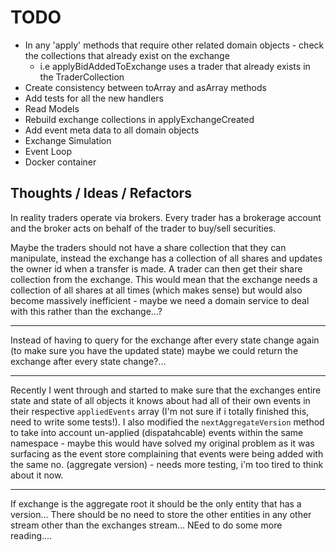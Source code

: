 # TODO

- In any 'apply' methods that require other related domain objects - check the collections that already exist on the exchange
  - i.e applyBidAddedToExchange uses a trader that already exists in the TraderCollection
- Create consistency between toArray and asArray methods
- Add tests for all the new handlers
- Read Models
- Rebuild exchange collections in applyExchangeCreated
- Add event meta data to all domain objects
- Exchange Simulation
- Event Loop
- Docker container


## Thoughts / Ideas / Refactors

In reality traders operate via brokers. Every trader has a brokerage account and the broker acts on behalf of the trader to buy/sell securities.

Maybe the traders should not have a share collection that they can manipulate, instead the exchange has a collection of all shares and updates the owner id when a transfer is made.
A trader can then get their share collection from the exchange.
This would mean that the exchange needs a collection of all shares at all times (which makes sense) but would also become massively inefficient - maybe we need a domain service to deal with this rather than the exchange...?

---

Instead of having to query for the exchange after every state change again (to make sure you have the updated state) maybe we could return the exchange after every state change?...

---

Recently I went through and started to make sure that the exchanges entire state and state of all objects it knows about had all of their own events in their respective `appliedEvents` array (I'm not sure if i totally finished this, need to write some tests!). I also modified the `nextAggregateVersion` method to take into account un-applied (dispatahcable) events within the same namespace - maybe this would have solved my original problem as it was surfacing as the event store complaining that events were being added with the same no. (aggregate version) - needs more testing, i'm too tired to think about it now.

---

If exchange is the aggregate root it should be the only entity that has a version...
There should be no need to store the other entities in any other stream other than the exchanges stream...
NEed to do some more reading....